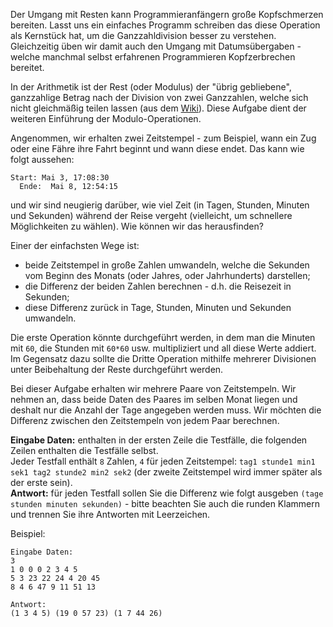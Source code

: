 Der Umgang mit Resten kann Programmieranfängern große Kopfschmerzen bereiten. Lasst uns ein einfaches Programm schreiben
das diese Operation als Kernstück hat, um die Ganzzahldivision besser zu verstehen. Gleichzeitig üben wir damit auch den Umgang mit
Datumsübergaben - welche manchmal selbst erfahrenen Programmieren Kopfzerbrechen bereitet.


In der Arithmetik ist der Rest (oder Modulus) der "übrig gebliebene", ganzzahlige Betrag nach der Division von zwei Ganzzahlen,
welche sich nicht gleichmäßig teilen lassen (aus dem [Wiki][wiki]). Diese Aufgabe dient der weiteren Einführung der Modulo-Operationen.

[wiki]: http://en.wikipedia.org/wiki/Remainder

Angenommen, wir erhalten zwei Zeitstempel - zum Beispiel, wann ein Zug oder eine Fähre ihre Fahrt beginnt und wann diese endet. Das
kann wie folgt aussehen:

    Start: Mai 3, 17:08:30
	  Ende:  Mai 8, 12:54:15

und wir sind neugierig darüber, wie viel Zeit (in Tagen, Stunden, Minuten und Sekunden) während der Reise vergeht (vielleicht, um
schnellere Möglichkeiten zu wählen). Wie können wir das herausfinden?

Einer der einfachsten Wege ist:

- beide Zeitstempel in große Zahlen umwandeln, welche die Sekunden vom Beginn des Monats (oder Jahres, oder Jahrhunderts) darstellen;
- die Differenz der beiden Zahlen berechnen - d.h. die Reisezeit in Sekunden;
- diese Differenz zurück in Tage, Stunden, Minuten und Sekunden umwandeln.

Die erste Operation könnte durchgeführt werden, in dem man die Minuten mit `60`, die Stunden mit `60*60` usw. multipliziert und all diese Werte addiert.
Im Gegensatz dazu sollte die Dritte Operation mithilfe mehrerer Divisionen unter Beibehaltung der Reste durchgeführt werden.

Bei dieser Aufgabe erhalten wir mehrere Paare von Zeitstempeln. Wir nehmen an, dass beide Daten des Paares im selben
Monat liegen und deshalt nur die Anzahl der Tage angegeben werden muss. Wir möchten die Differenz zwischen den Zeitstempeln von jedem Paar berechnen.

**Eingabe Daten:** enthalten in der ersten Zeile die Testfälle, die folgenden Zeilen enthalten die Testfälle selbst.  
Jeder Testfall enthält `8` Zahlen, `4` für jeden Zeitstempel: `tag1 stunde1 min1 sek1 tag2 stunde2 min2 sek2` (der zweite
Zeitstempel wird immer später als der erste sein).  
**Antwort:** für jeden Testfall sollen Sie die Differenz wie folgt ausgeben `(tage stunden minuten sekunden)` - bitte
beachten Sie auch die runden Klammern und trennen Sie ihre Antworten mit Leerzeichen.

Beispiel:

    Eingabe Daten:
    3
    1 0 0 0 2 3 4 5
    5 3 23 22 24 4 20 45
    8 4 6 47 9 11 51 13
    
	Antwort:
    (1 3 4 5) (19 0 57 23) (1 7 44 26)
